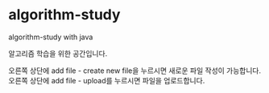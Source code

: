 # algorithm-study
algorithm-study with java

알고리즘 학습을 위한 공간입니다.

오른쪽 상단에 add file - create new file을 누르시면 새로운 파일 작성이 가능합니다.
오른쪽 상단에 add file - upload를 누르시면 파일을 업로드합니다.
